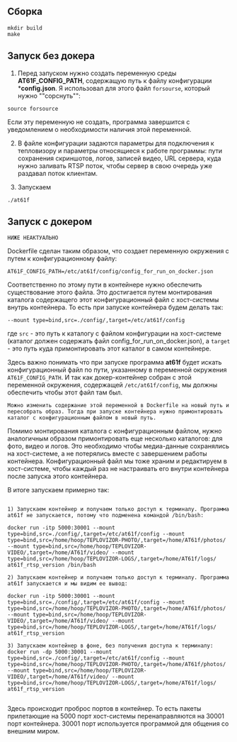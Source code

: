 ## Сборка
```
mkdir build
make
```



## Запуск без докера

1) Перед запуском нужно создать переменную среды **AT61F_CONFIG_PATH**, содержащую путь к файлу конфигурации ***config.json**. Я использовал для этого файл `forsourse`, который нужно ""сорснуть"":
```
source forsource
```
Если эту переменную не создать, программа завершится с уведомлением о необходимости наличия этой переменной.

2) В файле конфигурации задаются параметры для подключения к тепловизору и параметры относящиеся к работе программы: пути сохранения скриншотов, логов, записей видео, URL сервера, куда нужно заливать RTSP поток, чтобы сервер в свою очередь уже раздавал поток клиентам.

3) Запускаем
```
./at61f
```


## Запуск с докером


```
НИЖЕ НЕАКТУАЛЬНО
```

Dockerfile сделан таким образом, что создает переменную окружения с путем к конфигурационному файлу:
```
AT61F_CONFIG_PATH=/etc/at61f/config/config_for_run_on_docker.json
```
Соответственно по этому пути в контейнере нужно обеспечить существование этого файла. Это достигается путем монтирования каталога содержащего этот конфигурационный файл с хост-системы внутрь контейнера. То есть при запуске контейнера будем делать так:
```
--mount type=bind,src=./config/,target=/etc/at61f/config
```
где `src` - это путь к каталогу с файлом конфигурации на хост-системе (каталог должен содержать файл config_for_run_on_docker.json), а `target` - это путь куда примонтировать этот каталог в самом контейнере.

Здесь важно понимать что при запуске программа **at61f** будет искать конфигурационный файл по пути, указанному в переменной окружения `AT61F_CONFIG_PATH`. И так как докер-контейнер собран с этой переменной окружения, содержащей `/etc/at61f/config`, мы должны обеспечить чтобы этот файл там был.

```note
Можно изменить содержание этой переменной в Dockerfile на новый путь и пересобрать образ. Тогда при запуске контейнера нужно примонтировать каталог с конфигурационным файлом в новый путь.
```

Помимо монтирования каталога с конфигурационным файлом, нужно аналогичным образом примонтировать еще несколько каталогов: для фото, видео и логов. Это необходимо чтобы медиа-данные сохранялись на хост-системе, а не потерялись вместе с завершением работы контейнера. Конфигурационный файл мы тоже храним и редактируем в хост-системе, чтобы каждый раз не настраивать его внутри контейнера после запуска этого контейнера.


В итоге запускаем примерно так:

```

1) Запускаем контейнер и получаем только доступ к терминалу. Программа at61f не запускается, потому что подменена командой /bin/bash:

docker run -itp 5000:30001 --mount type=bind,src=./config/,target=/etc/at61f/config --mount type=bind,src=/home/hoop/TEPLOVIZOR-PHOTO/,target=/home/AT61f/photos/ --mount type=bind,src=/home/hoop/TEPLOVIZOR-VIDEO/,target=/home/AT61f/video/ --mount type=bind,src=/home/hoop/TEPLOVIZOR-LOGS/,target=/home/AT61f/logs/ at61f_rtsp_version /bin/bash

2) Запускаем контейнер и получаем только доступ к терминалу. Программа at61f запускается и мы видим ее вывод:

docker run -itp 5000:30001 --mount type=bind,src=./config/,target=/etc/at61f/config --mount type=bind,src=/home/hoop/TEPLOVIZOR-PHOTO/,target=/home/AT61f/photos/ --mount type=bind,src=/home/hoop/TEPLOVIZOR-VIDEO/,target=/home/AT61f/video/ --mount type=bind,src=/home/hoop/TEPLOVIZOR-LOGS/,target=/home/AT61f/logs/ at61f_rtsp_version

3) Запускаем контейнер в фоне, без получения доступа к терминалу:
docker run -dp 5000:30001 --mount type=bind,src=./config/,target=/etc/at61f/config --mount type=bind,src=/home/hoop/TEPLOVIZOR-PHOTO/,target=/home/AT61f/photos/ --mount type=bind,src=/home/hoop/TEPLOVIZOR-VIDEO/,target=/home/AT61f/video/ --mount type=bind,src=/home/hoop/TEPLOVIZOR-LOGS/,target=/home/AT61f/logs/ at61f_rtsp_version


```

Здесь происходит проброс портов в контейнер. То есть пакеты прилетающие на 5000 порт хост-системы перенаправляются на 30001 порт контейнера. 30001 порт используется программой для общения со внешним миром.







